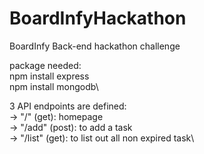 # BoardInfyHackathon
BoardInfy Back-end hackathon challenge 

package needed:\
npm install express\
npm install mongodb\

3 API endpoints are defined:\
-> "/" (get): homepage\
-> "/add" (post): to add a task\
-> "/list" (get): to list out all non expired task\